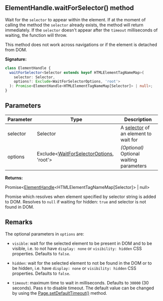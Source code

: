 ## ElementHandle.waitForSelector() method

Wait for the `selector` to appear within the element. If at the moment of calling the method the `selector` already exists, the method will return immediately. If the `selector` doesn't appear after the `timeout` milliseconds of waiting, the function will throw.

This method does not work across navigations or if the element is detached from DOM.

**Signature:**

```typescript
class ElementHandle {
  waitForSelector<Selector extends keyof HTMLElementTagNameMap>(
    selector: Selector,
    options?: Exclude<WaitForSelectorOptions, 'root'>
  ): Promise<ElementHandle<HTMLElementTagNameMap[Selector]> | null>;
}
```

## Parameters

| Parameter | Type                                                                                   | Description                                                                                            |
| --------- | -------------------------------------------------------------------------------------- | ------------------------------------------------------------------------------------------------------ |
| selector  | Selector                                                                               | A [selector](https://developer.mozilla.org/en-US/docs/Web/CSS/CSS_Selectors) of an element to wait for |
| options   | Exclude&lt;[WaitForSelectorOptions](./puppeteer.waitforselectoroptions.md), 'root'&gt; | <i>(Optional)</i> Optional waiting parameters                                                          |

**Returns:**

Promise&lt;[ElementHandle](./puppeteer.elementhandle.md)&lt;HTMLElementTagNameMap\[Selector\]&gt; \| null&gt;

Promise which resolves when element specified by selector string is added to DOM. Resolves to `null` if waiting for hidden: `true` and selector is not found in DOM.

## Remarks

The optional parameters in `options` are:

- `visible`: wait for the selected element to be present in DOM and to be visible, i.e. to not have `display: none` or `visibility: hidden` CSS properties. Defaults to `false`.

- `hidden`: wait for the selected element to not be found in the DOM or to be hidden, i.e. have `display: none` or `visibility: hidden` CSS properties. Defaults to `false`.

- `timeout`: maximum time to wait in milliseconds. Defaults to `30000` (30 seconds). Pass `0` to disable timeout. The default value can be changed by using the [Page.setDefaultTimeout()](./puppeteer.page.setdefaulttimeout.md) method.
